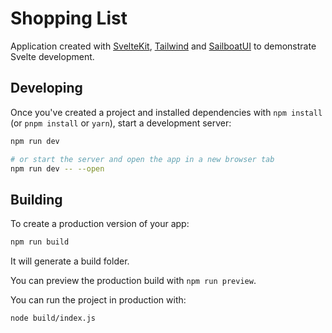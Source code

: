 # Shopping List

Application created with [SvelteKit](https://kit.svelte.dev/), [Tailwind](https://tailwindcss.com/) and [SailboatUI](https://sailboatui.com/) to demonstrate Svelte development.

## Developing

Once you've created a project and installed dependencies with `npm install` (or `pnpm install` or `yarn`), start a development server:

```bash
npm run dev

# or start the server and open the app in a new browser tab
npm run dev -- --open
```

## Building

To create a production version of your app:

```bash
npm run build
```

It will generate a build folder.

You can preview the production build with `npm run preview`.

You can run the project in production with:

```bash
node build/index.js
```
